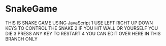 # SnakeGame
THIS IS SNAKE GAME USING JavaScript
1 USE LEFT RIGHT UP DOWN KEYS TO CONTROL THE SNAKE
2 IF YOU HIT WALL OR YOURSELF YOU DIE
3 PRESS ANY KEY TO RESTART
4 YOU CAN EDIT OVER HERE IN THIS BRANCH ONLY
